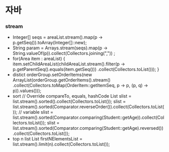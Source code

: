 # 자바

<!--
description = 정리자료
tag = programming, java
-->

### stream
- Integer[] seqs = areaList.stream().map(p -> p.getSeq()).toArray(Integer[]::new);
- String param = Arrays.stream(seqs).map(p -> String.valueOf(p)).collect(Collectors.joining(",")) ;
- for(Area item : areaList) {
    item.setChildAreaList(childAreaList.stream().filter(p -> p.getParentSeq().equals(item.getSeq()))
                .collect(Collectors.toList()));
}
- distict
orderGroup.setOrderItems(new ArrayList<OrderItem>(orderGroup.getOrderItems().stream()
        .collect(Collectors.toMap(OrderItem::getItemSeq, p -> p, (p, q) -> p)).values()));
- sort
// Override compareTo, equals, hashCode
List<Student> slist = list.stream().sorted().collect(Collectors.toList());
slist = list.stream().sorted(Comparator.reverseOrder()).collect(Collectors.toList());
// variable
slist = list.stream().sorted(Comparator.comparing(Student::getAge)).collect(Collectors.toList());
slist = list.stream().sorted(Comparator.comparing(Student::getAge).reversed()).collect(Collectors.toList());
- top n list
List<String> firstNElementsList = list.stream().limit(n).collect(Collectors.toList());
